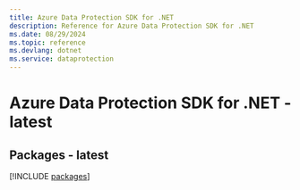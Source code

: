 ```yaml
---
title: Azure Data Protection SDK for .NET
description: Reference for Azure Data Protection SDK for .NET
ms.date: 08/29/2024
ms.topic: reference
ms.devlang: dotnet
ms.service: dataprotection
---
```

# Azure Data Protection SDK for .NET - latest
## Packages - latest
[!INCLUDE [packages](data-protection-index.md)]